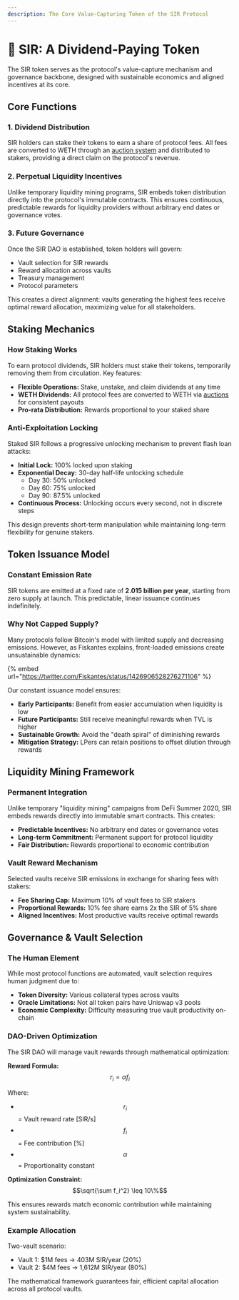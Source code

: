 ```yaml
---
description: The Core Value-Capturing Token of the SIR Protocol
---
```


# 🎩 SIR: A Dividend-Paying Token

The SIR token serves as the protocol's value-capture mechanism and governance backbone, designed with sustainable economics and aligned incentives at its core.

## Core Functions

### 1. Dividend Distribution
SIR holders can stake their tokens to earn a share of protocol fees. All fees are converted to WETH through an [auction system](../token-auctions.md) and distributed to stakers, providing a direct claim on the protocol's revenue.

### 2. Perpetual Liquidity Incentives
Unlike temporary liquidity mining programs, SIR embeds token distribution directly into the protocol's immutable contracts. This ensures continuous, predictable rewards for liquidity providers without arbitrary end dates or governance votes.

### 3. Future Governance
Once the SIR DAO is established, token holders will govern:
- Vault selection for SIR rewards
- Reward allocation across vaults
- Treasury management
- Protocol parameters

This creates a direct alignment: vaults generating the highest fees receive optimal reward allocation, maximizing value for all stakeholders.

## Staking Mechanics

### How Staking Works
To earn protocol dividends, SIR holders must stake their tokens, temporarily removing them from circulation. Key features:
- **Flexible Operations:** Stake, unstake, and claim dividends at any time
- **WETH Dividends:** All protocol fees are converted to WETH via [auctions](../token-auctions.md) for consistent payouts
- **Pro-rata Distribution:** Rewards proportional to your staked share

### Anti-Exploitation Locking
Staked SIR follows a progressive unlocking mechanism to prevent flash loan attacks:
- **Initial Lock:** 100% locked upon staking
- **Exponential Decay:** 30-day half-life unlocking schedule
  - Day 30: 50% unlocked
  - Day 60: 75% unlocked  
  - Day 90: 87.5% unlocked
- **Continuous Process:** Unlocking occurs every second, not in discrete steps

This design prevents short-term manipulation while maintaining long-term flexibility for genuine stakers.

## Token Issuance Model

### Constant Emission Rate
SIR tokens are emitted at a fixed rate of **2.015 billion per year**, starting from zero supply at launch. This predictable, linear issuance continues indefinitely.

### Why Not Capped Supply?
Many protocols follow Bitcoin's model with limited supply and decreasing emissions. However, as Fiskantes explains, front-loaded emissions create unsustainable dynamics:

{% embed url="https://twitter.com/Fiskantes/status/1426906528276271106" %}

Our constant issuance model ensures:
- **Early Participants:** Benefit from easier accumulation when liquidity is low
- **Future Participants:** Still receive meaningful rewards when TVL is higher
- **Sustainable Growth:** Avoid the "death spiral" of diminishing rewards
- **Mitigation Strategy:** LPers can retain positions to offset dilution through rewards

## Liquidity Mining Framework

### Permanent Integration
Unlike temporary "liquidity mining" campaigns from DeFi Summer 2020, SIR embeds rewards directly into immutable smart contracts. This creates:
- **Predictable Incentives:** No arbitrary end dates or governance votes
- **Long-term Commitment:** Permanent support for protocol liquidity
- **Fair Distribution:** Rewards proportional to economic contribution

### Vault Reward Mechanism
Selected vaults receive SIR emissions in exchange for sharing fees with stakers:
- **Fee Sharing Cap:** Maximum 10% of vault fees to SIR stakers
- **Proportional Rewards:** 10% fee share earns 2x the SIR of 5% share
- **Aligned Incentives:** Most productive vaults receive optimal rewards

## Governance & Vault Selection

### The Human Element
While most protocol functions are automated, vault selection requires human judgment due to:
- **Token Diversity:** Various collateral types across vaults
- **Oracle Limitations:** Not all token pairs have Uniswap v3 pools
- **Economic Complexity:** Difficulty measuring true vault productivity on-chain

### DAO-Driven Optimization
The SIR DAO will manage vault rewards through mathematical optimization:

**Reward Formula:**
$$r_i = \alpha f_i$$

Where:
- $$r_i$$ = Vault reward rate [SIR/s]
- $$f_i$$ = Fee contribution [%]
- $$\alpha$$ = Proportionality constant

**Optimization Constraint:**
$$\sqrt{\sum f_i^2} \leq 10\%$$

This ensures rewards match economic contribution while maintaining system sustainability.

### Example Allocation
Two-vault scenario:
- Vault 1: $1M fees → 403M SIR/year (20%)
- Vault 2: $4M fees → 1,612M SIR/year (80%)

The mathematical framework guarantees fair, efficient capital allocation across all protocol vaults.
